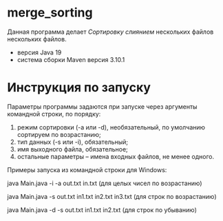 # merge_sorting
Данная программа делает *Сортировку слиянием* нескольких файлов нескольких файлов.

* версия Java 19
* система сборки Maven версия 3.10.1


# Инструкция по запуску

Параметры программы задаются при запуске через аргументы командной строки, по порядку:
1. режим сортировки (-a или -d), необязательный, по умолчанию сортируем по возрастанию;
2. тип данных (-s или -i), обязательный;
3. имя выходного файла, обязательное;
4. остальные параметры – имена входных файлов, не менее одного.

Примеры запуска из командной строки для Windows:

java Main.java -i -a out.txt in.txt (для целых чисел по возрастанию)

java Main.java -s out.txt in1.txt in2.txt in3.txt (для строк по возрастанию)

java Main.java -d -s out.txt in1.txt in2.txt (для строк по убыванию)


